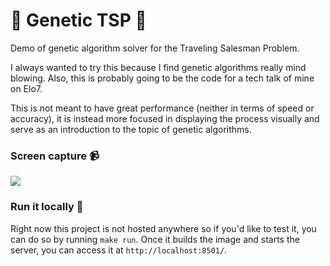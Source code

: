 # :dna: Genetic TSP :dna:

Demo of genetic algorithm solver for the Traveling Salesman Problem.

I always wanted to try this because I find genetic algorithms really mind blowing. Also,
this is probably going to be the code for a tech talk of mine on Elo7.

This is not meant to have great performance (neither in terms of speed or accuracy), it
is instead more focused in displaying the process visually and serve as an introduction
to the topic of genetic algorithms.

### Screen capture :video_camera:
![](images/streamlit-app-2021-05-08-15-05-17.gif)

### Run it locally :microscope:
Right now this project is not hosted anywhere so if you'd like to test it, you can do so
by running `make run`. Once it builds the image and starts the server, you can access
it at `http://localhost:8501/`.